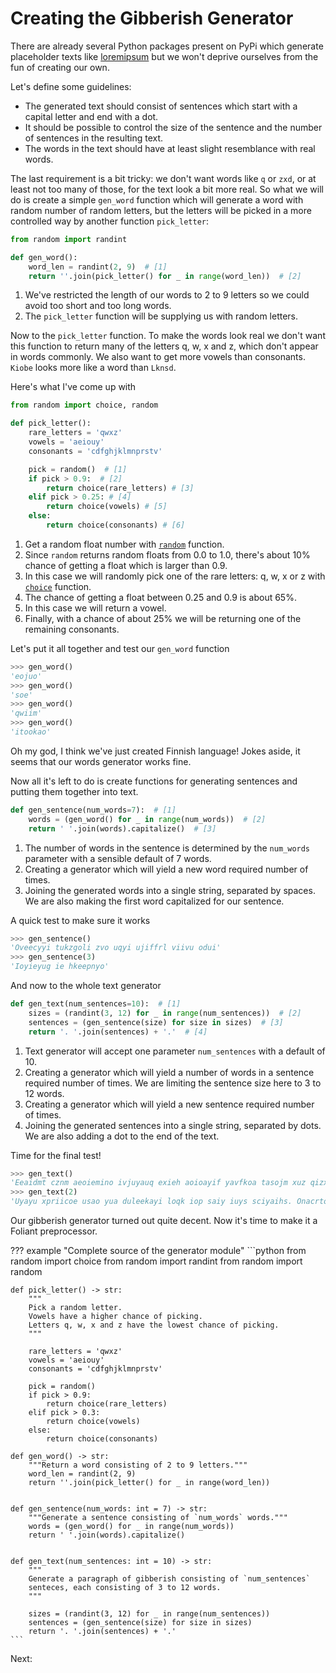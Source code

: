 # Creating the Gibberish Generator

There are already several Python packages present on PyPi which generate placeholder texts like [loremipsum](https://github.com/monkeython/loremipsum) but we won't deprive ourselves from the fun of creating our own.

Let's define some guidelines:

- The generated text should consist of sentences which start with a capital letter and end with a dot.
- It should be possible to control the size of the sentence and the number of sentences in the resulting text.
- The words in the text should have at least slight resemblance with real words.

The last requirement is a bit tricky: we don't want words like `q` or `zxd`, or at least not too many of those, for the text look a bit more real. So what we will do is create a simple `gen_word` function which will generate a word with random number of random letters, but the letters will be picked in a more controlled way by another function `pick_letter`:

```python
from random import randint

def gen_word():
    word_len = randint(2, 9)  # [1]
    return ''.join(pick_letter() for _ in range(word_len))  # [2]
```

1. We've restricted the length of our words to 2 to 9 letters so we could avoid too short and too long words.
2. The `pick_letter` function will be supplying us with random letters.

Now to the `pick_letter` function. To make the words look real we don't want this function to return many of the letters q, w, x and z, which don't appear in words commonly. We also want to get more vowels than consonants. `Kiobe` looks more like a word than `Lknsd`.

Here's what I've come up with

```python
from random import choice, random

def pick_letter():
    rare_letters = 'qwxz'
    vowels = 'aeiouy'
    consonants = 'cdfghjklmnprstv'

    pick = random()  # [1]
    if pick > 0.9:  # [2]
        return choice(rare_letters) # [3]
    elif pick > 0.25: # [4]
        return choice(vowels) # [5]
    else:
        return choice(consonants) # [6]
```

1. Get a random float number with [`random`](https://docs.python.org/3/library/random.html#random.random) function.
2. Since `random` returns random floats from 0.0 to 1.0, there's about 10% chance of getting a float which is larger than 0.9.
3. In this case we will randomly pick one of the rare letters: q, w, x or z with [`choice`](https://docs.python.org/3/library/random.html#random.choice) function.
4. The chance of getting a float between 0.25 and 0.9 is about 65%.
5. In this case we will return a vowel.
6. Finally, with a chance of about 25% we will be returning one of the remaining consonants.

Let's put it all together and test our `gen_word` function

```python
>>> gen_word()
'eojuo'
>>> gen_word()
'soe'
>>> gen_word()
'qwiim'
>>> gen_word()
'itookao'
```

Oh my god, I think we've just created Finnish language! Jokes aside, it seems that our words generator works fine.

Now all it's left to do is create functions for generating sentences and putting them together into text.

```python
def gen_sentence(num_words=7):  # [1]
    words = (gen_word() for _ in range(num_words))  # [2]
    return ' '.join(words).capitalize()  # [3]
```

1. The number of words in the sentence is determined by the `num_words` parameter with a sensible default of 7 words.
2. Creating a generator which will yield a new word required number of times.
3. Joining the generated words into a single string, separated by spaces. We are also making the first word capitalized for our sentence.

A quick test to make sure it works

```python
>>> gen_sentence()
'Oveecyyi tukzgoli zvo uqyi ujiffrl viivu odui'
>>> gen_sentence(3)
'Ioyieyug ie hkeepnyo'
```

And now to the whole text generator

```python
def gen_text(num_sentences=10):  # [1]
    sizes = (randint(3, 12) for _ in range(num_sentences))  # [2]
    sentences = (gen_sentence(size) for size in sizes)  # [3]
    return '. '.join(sentences) + '.'  # [4]
```

1. Text generator will accept one parameter `num_sentences` with a default of 10.
2. Creating a generator which will yield a number of words in a sentence required number of times. We are limiting the sentence size here to 3 to 12 words.
3. Creating a generator which will yield a new sentence required number of times.
4. Joining the generated sentences into a single string, separated by dots. We are also adding a dot to the end of the text.

Time for the final test!

```python
>>> gen_text()
'Eeaidmt cznm aeoiemino ivjuyauq exieh aoioayif yavfkoa tasojm xuz qizxiyum iyoi fajo. Anuipcauo uac eunjtou oiy hougqf tulztiawk qooulu eiewewaii. Lxi isoxuau ooovox wtopuodu oom ougvoeyy ou calxja io reicye yaioyzx. Usmyuavq yoyu xioqei iiu ateuyau yeroueut gucuifuth tiazkkgc. Oyqzuy rnzouq ajiof qaxewxufo. Utiselorc qpoaoydoi kyvyiuao ofxaoiy ueyaoi azdacy lieaiiy au vteccye. Lopgygsz efixuio gi eyzeuxoa eea qwaycx impoetvy eoyijaum uoiighcq lyaxa xy. Yo yazd oio yyn gvyifzaeo eyz iewueuqze yy yeadvtx dqmdiy. Agiiorixk yae tvmu eeeoe aqjy eqnsouejn. Szejaae yl vuoaewt aujc nvkols auokud reaqopae.'
>>> gen_text(2)
'Uyayu xpriicoe usao yua duleekayi loqk iop saiy iuys sciyaihs. Onacrtog ual iei nuuoaz gdgia yyoui.'
```

Our gibberish generator turned out quite decent. Now it's time to make it a Foliant preprocessor.

??? example "Complete source of the generator module"
    ```python
    from random import choice
    from random import randint
    from random import random


    def pick_letter() -> str:
        """
        Pick a random letter.
        Vowels have a higher chance of picking.
        Letters q, w, x and z have the lowest chance of picking.
        """

        rare_letters = 'qwxz'
        vowels = 'aeiouy'
        consonants = 'cdfghjklmnprstv'

        pick = random()
        if pick > 0.9:
            return choice(rare_letters)
        elif pick > 0.3:
            return choice(vowels)
        else:
            return choice(consonants)

    def gen_word() -> str:
        """Return a word consisting of 2 to 9 letters."""
        word_len = randint(2, 9)
        return ''.join(pick_letter() for _ in range(word_len))


    def gen_sentence(num_words: int = 7) -> str:
        """Generate a sentence consisting of `num_words` words."""
        words = (gen_word() for _ in range(num_words))
        return ' '.join(words).capitalize()


    def gen_text(num_sentences: int = 10) -> str:
        """
        Generate a paragraph of gibberish consisting of `num_sentences`
        senteces, each consisting of 3 to 12 words.
        """

        sizes = (randint(3, 12) for _ in range(num_sentences))
        sentences = (gen_sentence(size) for size in sizes)
        return '. '.join(sentences) + '.'
    ```


Next: <link src="preprocessor.md"></link>
